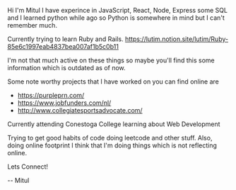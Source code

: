 Hi I'm Mitul I have experince in JavaScript, React, Node, Express some SQL and I learned python while ago so Python is somewhere in mind but I can't remember much.

Currently trying to learn Ruby and Rails.
https://lutim.notion.site/lutim/Ruby-85e6c1997eab4837bea007af1b5c0b11

I'm not that much active on these things so maybe you'll find this some information which is outdated as of now.

Some note worthy projects that I have worked on you can find online are

- https://purpleprn.com/
- https://www.jobfunders.com/nl/
- http://www.collegiatesportsadvocate.com/

Currently attending Conestoga College learning about Web Development

Trying to get good habits of code doing leetcode and other stuff. Also, doing online footprint I think that I'm doing things which is not reflecting online.

Lets Connect!

-- Mitul
